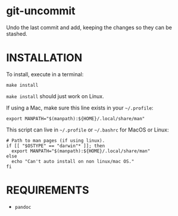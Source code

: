 # git-uncommit
Undo the last commit and add, keeping the changes so they can be stashed.

# INSTALLATION

To install, execute in a terminal:

```console
make install
```

`make install` should just work on Linux.

If using a Mac, make sure this line exists in your `~/.profile`:
```
export MANPATH="$(manpath):${HOME}/.local/share/man"
```

This script can live in `~/.profile` or `~/.bashrc` for MacOS or Linux:
```
# Path to man pages (if using linux).
if [[ "$OSTYPE" == "darwin"* ]]; then
  export MANPATH="$(manpath):${HOME}/.local/share/man"
else
  echo "Can't auto install on non linux/mac OS."
fi
```


# REQUIREMENTS

- `pandoc`
